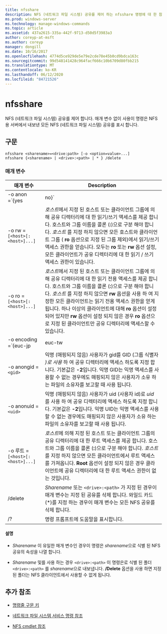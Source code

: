 ```yaml
---
title: nfsshare
description: NFS (네트워크 파일 시스템) 공유를 제어 하는 nfsshare 명령에 대 한 참조 항목입니다.
ms.prod: windows-server
ms.technology: manage-windows-commands
ms.topic: article
ms.assetid: 437a2615-335a-442f-9713-d50d5f3983a3
author: coreyp-at-msft
ms.author: coreyp
manager: dongill
ms.date: 10/16/2017
ms.openlocfilehash: 4774d5ce929de5e79e2cde78e45b0cd9bdca163c
ms.sourcegitcommit: 99d548141428c964facf666c10b6709d80fbb215
ms.translationtype: MT
ms.contentlocale: ko-KR
ms.lasthandoff: 06/12/2020
ms.locfileid: "84721526"
---
```

# <a name="nfsshare"></a>nfsshare

NFS (네트워크 파일 시스템) 공유를 제어 합니다. 매개 변수 없이 사용이 명령은 NFS 용 서버에서 내보낸 모든 NFS (네트워크 파일 시스템) 공유를 표시 합니다.

## <a name="syntax"></a>구문

```
nfsshare <sharename>=<drive:path> [-o <option=value>...]
nfsshare {<sharename> | <drive>:<path> | * } /delete
```

### <a name="parameters"></a>매개 변수

| 매개 변수 | Description |
| --------- | ----------- |
| -o anon =`{yes|no}` | 익명 (매핑되지 않음) 사용자가 공유 디렉터리에 액세스할 수 있는지 여부를 지정 합니다. |
| -o rw =`[<host>[:<host>]...]` | *호스트*에서 지정 된 호스트 또는 클라이언트 그룹에 의해 공유 디렉터리에 대 한 읽기/쓰기 액세스를 제공 합니다. 호스트와 그룹 이름을 콜론 (**:**)으로 구분 해야 합니다. *호스트* 를 지정 하지 않으면 모든 호스트와 클라이언트 그룹 ( **ro** 옵션으로 지정 된 그룹 제외)에서 읽기/쓰기 액세스 권한을 얻습니다. 모두는 **ro** 또는 **rw** 옵션 설정, 모든 클라이언트가 공유 디렉터리에 대 한 읽기 / 쓰기 액세스 권한이 있습니다. |
| -o ro =`[<host>[:<host>]...]` | *호스트*에서 지정 된 호스트 또는 클라이언트 그룹에 의해 공유 디렉터리에 대 한 읽기 전용 액세스를 제공 합니다. 호스트와 그룹 이름을 콜론 (**:**)으로 구분 해야 합니다. *호스트* 를 지정 하지 않으면 **rw** 옵션을 사용 하 여 지정한 모든 클라이언트는 읽기 전용 액세스 권한을 얻게 됩니다. 하나 이상의 클라이언트에 대해 **ro** 옵션이 설정 되어 있지만 **rw** 옵션이 설정 되지 않은 경우 **ro** 옵션으로 지정 된 클라이언트만 공유 디렉터리에 액세스할 수 있습니다. |
| -o encoding =`{euc-jp|euc-tw|euc-kr|shift-jis|Big5|Ksc5601|Gb2312-80|Ansi)` | NFS 공유에서 구성할 언어 인코딩을 지정 합니다. 공유에서 한 언어만 사용할 수 있습니다. 이 값은 다음 값 중 하나를 포함할 수 있습니다.<ul><li>**euc-jp:** 일본어</li><li>**euc-hy 다음과 같이 합니다.** 중국어</li><li>**euc-kr:** 한국어</li><li>**shift-jis:** 일본어</li><li>**Big5:** 중국어</li><li>**Ksc5601:** 한국어</li><li>**Gb2312-80:** 중국어 간체</li><li>**Ansi:** ANSI 인코딩</li></ul> |
| -o anongid =`<gid>` | 익명 (매핑되지 않음) 사용자가 gid를 GID (그룹 식별자 *)로 사용* 하 여 공유 디렉터리에 액세스 하도록 지정 합니다. 기본값은 **-2**입니다. 익명 GID는 익명 액세스를 사용할 수 없는 경우에도 매핑되지 않은 사용자가 소유 하는 파일의 소유자를 보고할 때 사용 됩니다. |
| -o anonuid =`<uid>` | 익명 (매핑되지 않음) 사용자가 uid (사용자 id)로 *uid* 를 사용 하 여 공유 디렉터리에 액세스 하도록 지정 합니다. 기본값은 **-2**입니다. 익명 UID는 익명 액세스를 사용할 수 없는 경우에도 매핑되지 않은 사용자가 소유 하는 파일의 소유자를 보고할 때 사용 됩니다. |
| -o 루트 =`[<host>[:<host>]...]` | *호스트*에 의해 지정 된 호스트 또는 클라이언트 그룹의 공유 디렉터리에 대 한 루트 액세스를 제공 합니다. 호스트와 그룹 이름을 콜론 (**:**)으로 구분 해야 합니다. *호스트* 를 지정 하지 않으면 모든 클라이언트에서 루트 액세스를 가져옵니다. **Root** 옵션이 설정 되지 않은 경우 클라이언트에 공유 디렉터리에 대 한 루트 액세스 권한이 없는 것입니다. |
| /delete | *Sharename* 또는 `<drive>:<path>` 가 지정 된 경우이 매개 변수는 지정 된 공유를 삭제 합니다. 와일드 카드 (*)를 지정 하는 경우이 매개 변수는 모든 NFS 공유를 삭제 합니다. |
| /? | 명령 프롬프트에 도움말을 표시합니다. |

#### <a name="remarks"></a>설명

- *Sharename* 이 유일한 매개 변수인 경우이 명령은 *sharename*으로 식별 된 NFS 공유의 속성을 나열 합니다.

- *Sharename* 및를 사용 하는 경우 `<drive>:<path>` 이 명령은로 식별 된 폴더 `<drive>:<path>` 를 *sharename*으로 내보냅니다. **/Delete** 옵션을 사용 하면 지정 된 폴더는 NFS 클라이언트에서 사용할 수 없게 됩니다.

## <a name="additional-references"></a>추가 참조

- [명령줄 구문 키](command-line-syntax-key.md)

- [네트워크 파일 시스템 서비스 명령 참조](services-for-network-file-system-command-reference.md)

- [NFS cmdlet 참조](https://docs.microsoft.com/powershell/module/nfs)
